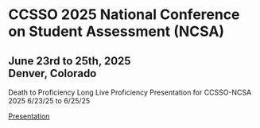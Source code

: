 # CCSSO 2025 National Conference on Student Assessment (NCSA)
## June 23rd to 25th, 2025<br>Denver, Colorado

Death to Proficiency Long Live Proficiency Presentation for CCSSO-NCSA 2025 6/23/25 to 6/25/25

[Presentation](https://dbetebenner.github.io/NCSA_2025_Conference_DTP-LLP/Death_to_Proficiency_Long_Live_Proficiency.html)
